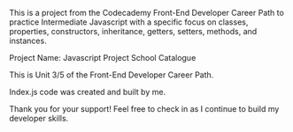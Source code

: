 This is a project from the Codecademy Front-End Developer Career Path to practice Intermediate Javascript with a specific focus on classes, properties, constructors, inheritance, getters, setters, methods, and instances.

Project Name: Javascript Project School Catalogue

This is Unit 3/5 of the Front-End Developer Career Path.

Index.js code was created and built by me. 

Thank you for your support! Feel free to check in as I continue to build my developer skills.